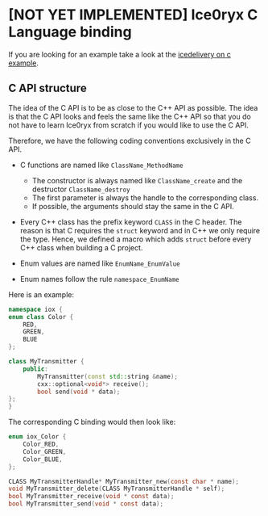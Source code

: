 # [NOT YET IMPLEMENTED] Ice0ryx C Language binding

If you are looking for an example take a look at the
[icedelivery on c example](../iceoryx_examples/icedelivery_on_c).

## C API structure

The idea of the C API is to be as close to the C++ API as possible. The idea is 
that the C API looks and feels the same like the C++ API so that you do not have 
to learn Ice0ryx from scratch if you would like to use the C API.

Therefore, we have the following coding conventions exclusively in the C API.

 - C functions are named like `ClassName_MethodName`
    - The constructor is always named like `ClassName_create` and the
      destructor `ClassName_destroy`
    - The first parameter is always the handle to the corresponding class.
    - If possible, the arguments should stay the same in the C API.

 - Every C++ class has the prefix keyword `CLASS` in the C header.
   The reason is that C requires the `struct` keyword and in C++ we
   only require the type. Hence, we defined a macro which adds 
   `struct` before every C++ class when building a C project.
 - Enum values are named like `EnumName_EnumValue`
 - Enum names follow the rule `namespace_EnumName`

Here is an example:
```cpp
namespace iox {
enum class Color {
    RED,
    GREEN,
    BLUE
};

class MyTransmitter {
    public:
        MyTransmitter(const std::string &name);
        cxx::optional<void*> receive();
        bool send(void * data);
};
}
```

The corresponding C binding would then look like:
```c
enum iox_Color {
    Color_RED,
    Color_GREEN,
    Color_BLUE,
};

CLASS MyTransmitterHandle* MyTransmitter_new(const char * name);
void MyTransmitter_delete(CLASS MyTransmitterHandle * self);
bool MyTransmitter_receive(void * const data);
bool MyTransmitter_send(void * const data);
```

